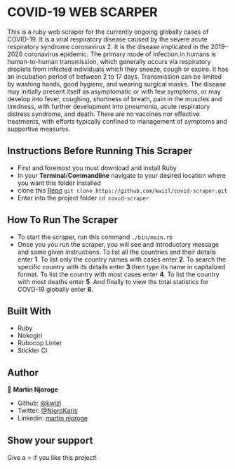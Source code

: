 # COVID-19 WEB SCARPER
This is a ruby web scraper for the currently ongoing globally cases of COVID-19. It is a viral respiratory disease caused by the severe acute respiratory syndrome coronavirus 2. It is the disease implicated in the 2019–2020 coronavirus epidemic. The primary mode of infection in humans is human-to-human transmission, which generally occurs via respiratory droplets from infected individuals which they sneeze, cough or expire. It has an incubation period of between 2 to 17 days. Transmission can be limited by washing hands, good hygiene, and wearing surgical masks. The disease may initially present itself as asymptomatic or with few symptoms, or may develop into fever, coughing, shortness of breath, pain in the muscles and tiredness, with further development into pneumonia, acute respiratory distress syndrome, and death. There are no vaccines nor effective treatments, with efforts typically confined to management of symptoms and supportive measures.

## Instructions Before Running This Scraper
- First and foremost you must download and install Ruby
- In your **Terminal**/**Commandline** navigate to your desired location where you want this folder installed
- clone this [Repo](https://github.com/kwizl/covid-scraper) `git clone https://github.com/kwizl/covid-scraper.git`
- Enter into the project folder `cd covid-scraper`

## How To Run The Scraper
- To start the scraper, run this command `./bin/main.rb`
- Once you you run the scraper, you will see and introductory message and some given instructions. To list all the
  countries and their details enter **1**. To list only the country names with cases enter **2**. To search the specific country with its details enter **3** then type its name in capitalized format. To list the country with most cases enter **4**. To list the country with most deaths enter **5**. And finally to view ths total statistics for COVD-19 globally enter **6**.

## Built With

- Ruby
- Nokogiri
- Rubocop Linter
- Stickler CI

## Author

👤 **Martin Njoroge**

- Github: [@kwizl](https://github.com/kwizl)
- Twitter: [@NjoroKaris](https://twitter.com/NjoroKaris)
- Linkedin: [martin njoroge](https://www.linkedin.com/in/martin-njoroge-098774110/)

## Show your support

Give a ⭐️ if you like this project!
